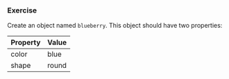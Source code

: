 <!--{ ids:[175], language:'JavaScript', type:'workshop', order: 1, name:'Object Literal', description:'The simplest way to create an object' } -->
### Exercise

Create an object named `blueberry`. This object should have two properties:

| Property | Value  |
| -------- | ------ |
| color	   | blue   |
| shape	   | round  |

